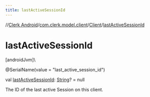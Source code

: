 ```yaml
---
title: lastActiveSessionId
---
```

//[Clerk Android](../../../index.html)/[com.clerk.model.client](../index.html)/[Client](index.html)/[lastActiveSessionId](last-active-session-id.html)



# lastActiveSessionId



[androidJvm]\




@SerialName(value = &quot;last_active_session_id&quot;)



val [lastActiveSessionId](last-active-session-id.html): [String](https://kotlinlang.org/api/latest/jvm/stdlib/kotlin-stdlib/kotlin/-string/index.html)? = null



The ID of the last active Session on this client.




